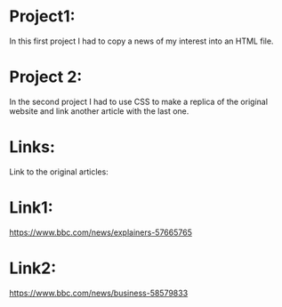 # Project1:
In this first project I had to copy a news of my interest into an HTML file.
# Project 2:
In the second project I had to use CSS to make a replica of the original website and link another article with the last one.

# Links:
Link to the original articles:

# Link1:
https://www.bbc.com/news/explainers-57665765

# Link2:
https://www.bbc.com/news/business-58579833